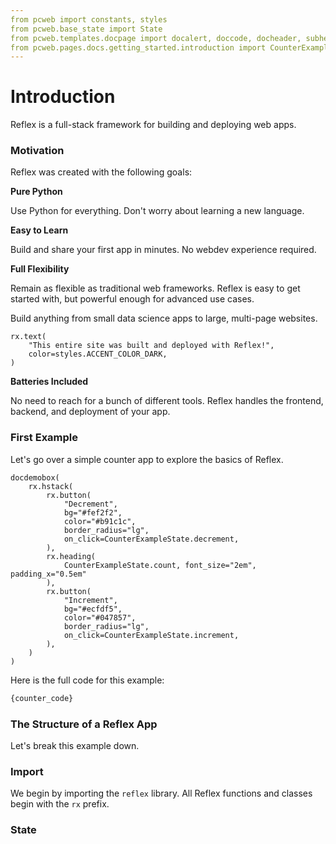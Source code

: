 ```yaml
---
from pcweb import constants, styles
from pcweb.base_state import State
from pcweb.templates.docpage import docalert, doccode, docheader, subheader, docdemobox
from pcweb.pages.docs.getting_started.introduction import CounterExampleState, counter_code
---
```


# Introduction

Reflex is a full-stack framework for building and deploying web apps.

### Motivation

Reflex was created with the following goals:

**Pure Python**

Use Python for everything. Don't worry about learning a new language.

**Easy to Learn**

Build and share your first app in minutes. No webdev experience required.

**Full Flexibility**

Remain as flexible as traditional web frameworks.
Reflex is easy to get started with, but powerful enough for advanced use cases.

Build anything from small data science apps to large, multi-page websites.

```reflex
rx.text(
    "This entire site was built and deployed with Reflex!",
    color=styles.ACCENT_COLOR_DARK,
)
```

**Batteries Included**

No need to reach for a bunch of different tools. Reflex handles the frontend, backend, and deployment of your app.

### First Example

Let's go over a simple counter app to explore the basics of Reflex.

```reflex
docdemobox(
    rx.hstack(
        rx.button(
            "Decrement",
            bg="#fef2f2",
            color="#b91c1c",
            border_radius="lg",
            on_click=CounterExampleState.decrement,
        ),
        rx.heading(
            CounterExampleState.count, font_size="2em", padding_x="0.5em"
        ),
        rx.button(
            "Increment",
            bg="#ecfdf5",
            color="#047857",
            border_radius="lg",
            on_click=CounterExampleState.increment,
        ),
    )
)
```

Here is the full code for this example:

```python
{counter_code}
```

### The Structure of a Reflex App

Let's break this example down.

### Import

We begin by importing the `reflex` library. All Reflex functions and classes begin with the `rx` prefix.

### State
